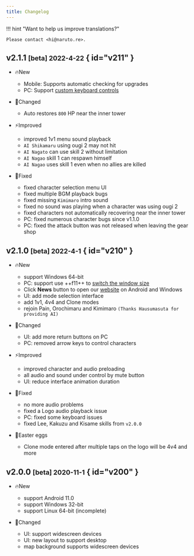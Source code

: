 ```yaml
---
title: Changelog
---
```


!!! hint "Want to help us improve translations?"

    Please contact <hi@naruto.re>.

## v2.1.1 <small>[beta] 2022-4-22</small> { id="v211" }

- 🔥New
    - Mobile: Supports automatic checking for upgrades
    - PC: Support [custom keyboard controls](../game-guides/platform/pc/index.md#custom-keyboard-controls)

- 🚀Changed
    - Auto restores `800` HP near the inner tower

- ⚡️Improved
    - improved 1v1 menu sound playback
    - `AI Shikamaru` using ougi 2 may not hit
    - `AI Nagato` can use skill 2 without limitation
    - `AI Nagao` skill 1 can respawn himself
    - `AI Nagao` uses skill 1 even when no allies are killed

- 🐞Fixed
    - fixed character selection menu UI
    - fixed multiple BGM playback bugs
    - fixed missing `Kimimaro` intro sound
    - fixed no sound was playing when a character was using ougi 2
    - fixed characters not automatically recovering near the inner tower
    - PC: fixed numerous character bugs since v1.1.0
    - PC: fixed the attack button was not released when leaving the gear shop


## v2.1.0 <small>[beta] 2022-4-1</small> { id="v210" }

- 🔥New
    - support Windows 64-bit
    - PC: support use ++f11++ to [switch the window size](../game-guides/platform/pc/index.md#switch-window)
    - Click **News** button to open our [website](https://game.naruto.re) on Android and Windows
    - UI: add mode selection interface
    - add 1v1, 4v4 and Clone modes
    - rejoin Pain, Orochimaru and Kimimaro `(Thanks Hausumasuta for providing AI)`

- 🚀Changed
    - UI: add more return buttons on PC
    - PC: removed arrow keys to control characters

- ⚡️Improved
    - improved character and audio preloading
    - all audio and sound under control by mute button
    - UI: reduce interface animation duration

- 🐞Fixed
    - no more audio problems
    - fixed a Logo audio playback issue
    - PC: fixed some keyboard issues
    - fixed Lee, Kakuzu and Kisame skills from `v2.0.0`

- 🎉Easter eggs
    - Clone mode entered after multiple taps on the logo will be 4v4 and more


## v2.0.0 <small>[beta] 2020-11-1</small> { id="v200" }

- 🔥New
    - support Android 11.0
    - support Windows 32-bit
    - support Linux 64-bit (incomplete)

- 🚀Changed
    - UI: support widescreen devices
    - UI: new layout to support desktop
    - map background supports widescreen devices
